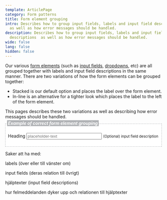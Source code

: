 ```yaml
---
template: ArticlePage
category: Form patterns
title: Form element grouping
intro: Describes how to group input fields, labels and input field descriptions
  as well as how error messages should be handled.
description: Describes how to group input fields, labels and input field
  descriptions  as well as how error messages should be handled.
wide: false
lang: false
hidden: false
---
```

Our various [form elements](/components/web/forms/) (such as [input fields](/components/web/forms/input-field), [dropdowns](/components/web/forms/dropdown), etc) are all grouped together with labels and input field descriptions in the same manner. There are two variations of how the form elements can be grouped together:

* Stacked is our default option and places the label over the form element.
* In-line is an alternative for a tighter look which places the label to the left of the form element.

This pages describes these two variations as well as describing how error messages should be handled.



<LfuiWrapper>

<div width="100%" style="background-color: white; padding: 8px; border: 1px dashed #B1B3B6">

<h5 style="margin-top: -19px; margin-left: -3px"> <span style="background-color: #B1B3B6; color: white; padding: 1px 3px 1px 3px;">Example of correct form element grouping</span></h5>

<form> <div class="form-group"> <label for="exampleInputEmail1">Heading</label> <input type="text" class="form-control" style="width: 50%" aria-describedby="emailHelp1" placeholder="placeholder-text"> <small id="emailHelp1" class="form-text text-muted">(Optional) input field description</small> </div>  </form>

</div>

</LfuiWrapper>

Saker att ha med:

labels (över eller till vänster om)

input fields (deras relation till övrigt)

hjälptexter (input field descriptions)

hur felmeddelanden dyker upp och relationen till hjälptexter
